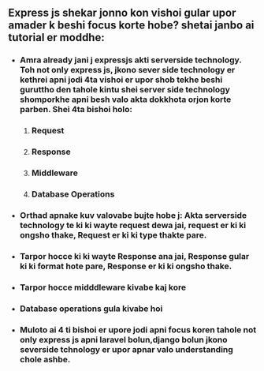 ## Express js shekar jonno kon vishoi gular upor amader k beshi focus korte hobe? shetai janbo ai tutorial er moddhe:
- ### Amra already jani j expressjs akti serverside technology. Toh not only express js, jkono sever side technology er kethrei apni jodi 4ta vishoi er upor shob tekhe beshi guruttho den tahole kintu shei server side technology shomporkhe apni besh valo akta dokkhota orjon korte parben. Shei 4ta bishoi holo:
    1. ### Request 
    2. ### Response
    3. ### Middleware 
    4. ### Database Operations
- ### Orthad apnake kuv valovabe bujte hobe j: Akta serverside technology te ki ki wayte request dewa jai, request er ki ki ongsho thake, Request er ki ki type thakte pare.
- ### Tarpor hocce ki ki wayte Response ana jai, Response gular ki ki format hote pare, Response er ki ki ongsho thake.
- ### Tarpor hocce midddleware kivabe kaj kore 
- ### Database operations gula kivabe hoi
- ### Muloto ai 4 ti bishoi er upore jodi apni focus koren tahole not only express js apni laravel bolun,django bolun jkono severside tchnology er upor apnar valo understanding chole ashbe.
